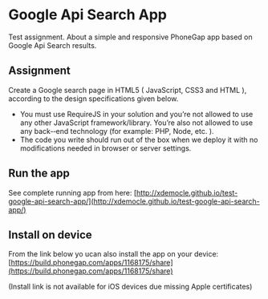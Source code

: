 Google Api Search App
=========================

Test assignment. About a simple and responsive PhoneGap app based on Google Api Search results.

## Assignment

Create a Google search page in HTML5 ( JavaScript, CSS3 and HTML ), according to the design specifications given below.

* You must use RequireJS in your solution and you’re not allowed to use any other JavaScript framework/library. You’re also not allowed to use any back-­‐end technology (for example: PHP, Node, etc. ).
* The code you write should run out of the box when we deploy it with no modifications needed in browser or server settings.


## Run the app

See complete running app from here:
[http://xdemocle.github.io/test-google-api-search-app/](http://xdemocle.github.io/test-google-api-search-app/)


## Install on device

From the link below yo ucan also install the app on your device:
[https://build.phonegap.com/apps/1168175/share](https://build.phonegap.com/apps/1168175/share)

(Install link is not available for iOS devices due missing Apple certificates)
